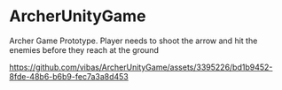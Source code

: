 # ArcherUnityGame

Archer Game Prototype. Player needs to shoot the arrow and hit the enemies before they reach at the ground


https://github.com/vibas/ArcherUnityGame/assets/3395226/bd1b9452-8fde-48b6-b6b9-fec7a3a8d453

